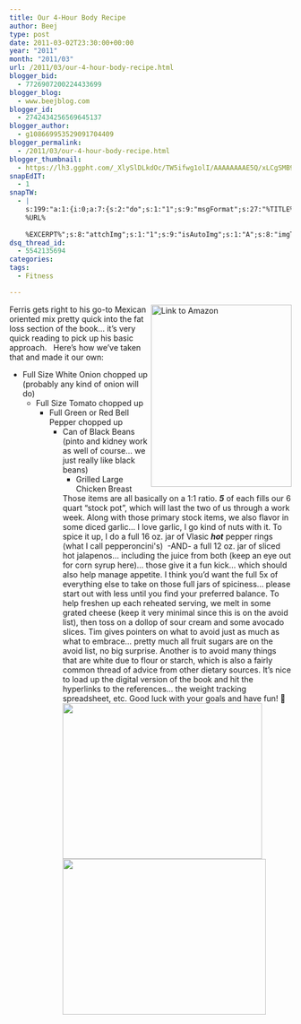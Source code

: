 ```yaml
---
title: Our 4-Hour Body Recipe
author: Beej
type: post
date: 2011-03-02T23:30:00+00:00
year: "2011"
month: "2011/03"
url: /2011/03/our-4-hour-body-recipe.html
blogger_bid:
  - 7726907200224433699
blogger_blog:
  - www.beejblog.com
blogger_id:
  - 2742434256569645137
blogger_author:
  - g108669953529091704409
blogger_permalink:
  - /2011/03/our-4-hour-body-recipe.html
blogger_thumbnail:
  - https://lh3.ggpht.com/_XlySlDLkdOc/TW5ifwg1olI/AAAAAAAAE5Q/xLCgSMB9kAc/image%5B2%5D.png?imgmax=800
snapEdIT:
  - 1
snapTW:
  - |
    s:199:"a:1:{i:0;a:7:{s:2:"do";s:1:"1";s:9:"msgFormat";s:27:"%TITLE%
    %URL%
    
    %EXCERPT%";s:8:"attchImg";s:1:"1";s:9:"isAutoImg";s:1:"A";s:8:"imgToUse";s:0:"";s:9:"isAutoURL";s:1:"A";s:8:"urlToUse";s:0:"";}}";
dsq_thread_id:
  - 5542135694
categories:
tags:
  - Fitness

---
```

<a title="Link to Amazon" href="https://www.amazon.com/dp/030746363X/ref=as_li_tf_til?tag=httpwwwbeejbl-20&camp=0&creative=0&linkCode=as1&creativeASIN=030746363X&adid=10169PK7PCC18R0XGR78&" target="_blank"><img title="Link to Amazon" style="border-left-width: 0px; border-right-width: 0px; background-image: none; border-bottom-width: 0px; float: right; padding-top: 0px; padding-left: 0px; display: inline; padding-right: 0px; border-top-width: 0px" border="0" alt="Link to Amazon" align="right" src="https://lh3.ggpht.com/_XlySlDLkdOc/TW5ifwg1olI/AAAAAAAAE5Q/xLCgSMB9kAc/image%5B2%5D.png?imgmax=800" width="251" height="325" /></a> Ferris gets right to his go-to Mexican oriented mix pretty quick into the fat loss section of the book… it’s very quick reading to pick up his basic approach.&nbsp;&nbsp; Here’s how we’ve taken that and made it our own:

  * Full Size White Onion chopped up (probably any kind of onion will do) 
      * Full Size Tomato chopped up 
          * Full Green or Red Bell Pepper chopped up 
              * Can of Black Beans (pinto and kidney work as well of course… we just really like black beans) 
                  * Grilled Large Chicken Breast </ul> 
                Those items are all basically on a 1:1 ratio. _**5**_ of each fills our 6 quart “stock pot”, which will last the two of us through a work week. Along with those primary stock items, we also flavor in some diced garlic… I love garlic, I go kind of nuts with it. To spice it up, I do a full 16 oz. jar of Vlasic _**hot**_ pepper rings (what I call pepperoncini's)&nbsp; -AND- a full 12 oz. jar of sliced hot jalapenos… including the juice from both (keep an eye out for corn syrup here)… those give it a fun kick… which should also help manage appetite. I think you’d want the full 5x of everything else to take on those full jars of spiciness… please start out with less until you find your preferred balance. To help freshen up each reheated serving, we melt in some grated cheese (keep it very minimal since this is on the avoid list), then toss on a dollop of sour cream and some avocado slices. Tim gives pointers on what to avoid just as much as what to embrace… pretty much all fruit sugars are on the avoid list, no big surprise. Another is to avoid many things that are white due to flour or starch, which is also a fairly common thread of advice from other dietary sources. It’s nice to load up the digital version of the book and hit the hyperlinks to the references… the weight tracking spreadsheet, etc. Good luck with your goals and have fun! 🙂 <img title="Getting Started" style="border-left-width: 0px; border-right-width: 0px; background-image: none; border-bottom-width: 0px; padding-top: 0px; padding-left: 0px; display: inline; padding-right: 0px; border-top-width: 0px" border="0" alt="" src="https://lh5.ggpht.com/_XlySlDLkdOc/TXPEGvWTlSI/AAAAAAAAE48/XykcMElylvk/P1060007_thumb%5B3%5D.jpg?imgmax=800" width="356" height="278" /><img title="Full Pot!" style="border-left-width: 0px; border-right-width: 0px; background-image: none; border-bottom-width: 0px; padding-top: 0px; padding-left: 0px; display: inline; padding-right: 0px; border-top-width: 0px" border="0" alt="" src="https://lh5.ggpht.com/_XlySlDLkdOc/TXPEIMD5IRI/AAAAAAAAE5E/St9FWhlWyHE/P1060021_thumb%5B2%5D.jpg?imgmax=800" width="363" height="278" />